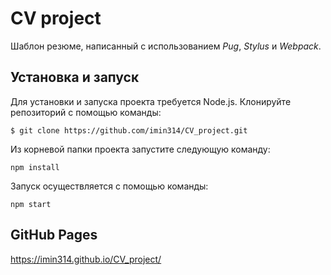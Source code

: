 # CV project
Шаблон резюме, написанный с использованием *Pug*, *Stylus* и *Webpack*.

## Установка и запуск
Для установки и запуска проекта требуется Node.js.
Клонируйте репозиторий с помощью команды:
```
$ git clone https://github.com/imin314/CV_project.git
```
Из корневой папки проекта запустите следующую команду:
```
npm install
```
Запуск осуществляется с помощью команды:
```
npm start
```

## GitHub Pages
https://imin314.github.io/CV_project/ 
